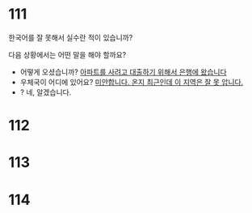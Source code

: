 # 111
한국어를 잘 못해서 실수란 적이 있습니까?

다음 상황에서는 어떤 말을 해야 할까요?
* 어떻게 오셨습니까? <u>아파트를 사려고 대출하기 위해서 은행에 왔습니다</u>
* 우체국이 어디에 있어요? <u>미안합니다. 온지 최근인데 이 지역은 잘 못 압니다.</u>
* <u></u>? 네, 알겠습니다.
# 112
# 113
# 114